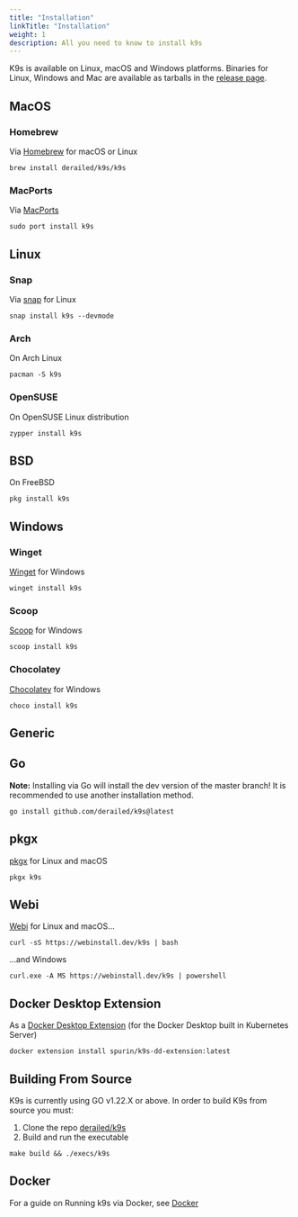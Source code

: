 ```yaml
---
title: "Installation"
linkTitle: "Installation"
weight: 1
description: All you need to know to install k9s
---
```


K9s is available on Linux, macOS and Windows platforms.
Binaries for Linux, Windows and Mac are available as tarballs in the [release page](https://github.com/derailed/k9s/releases).

## MacOS

### Homebrew

Via [Homebrew](https://brew.sh/) for macOS or Linux

 ```shell
 brew install derailed/k9s/k9s
 ```

### MacPorts

Via [MacPorts](https://www.macports.org)

 ```shell
 sudo port install k9s
 ```

## Linux

### Snap

Via [snap](https://snapcraft.io/k9s) for Linux

```shell
snap install k9s --devmode
```

### Arch

On Arch Linux

```shell
pacman -S k9s
```

### OpenSUSE

On OpenSUSE Linux distribution

```shell
zypper install k9s
```

## BSD

On FreeBSD

```shell
pkg install k9s
```

## Windows

### Winget

[Winget](https://github.com/microsoft/winget-cli) for Windows

```shell
winget install k9s
```

### Scoop

[Scoop](https://scoop.sh) for Windows

```shell
scoop install k9s
```

### Chocolatey

[Chocolatey](https://chocolatey.org/packages/k9s) for Windows

```shell
choco install k9s
```

## Generic

## Go

**Note:** Installing via Go will install the dev version of the master branch! It is recommended to use another installation method.

```shell
go install github.com/derailed/k9s@latest
```

## pkgx

[pkgx](https://pkgx.dev/pkgs/k9scli.io/) for Linux and macOS

```shell
pkgx k9s
```


## Webi
[Webi](https://webinstall.dev) for Linux and macOS...

```shell
curl -sS https://webinstall.dev/k9s | bash
```

...and Windows

```shell
curl.exe -A MS https://webinstall.dev/k9s | powershell
```

## Docker Desktop Extension

As a [Docker Desktop Extension](https://docs.docker.com/desktop/extensions/) (for the Docker Desktop built in Kubernetes Server)

```shell
docker extension install spurin/k9s-dd-extension:latest
```

## Building From Source

K9s is currently using GO v1.22.X or above.
In order to build K9s from source you must:

1. Clone the repo [derailed/k9s](https://github.com/derailed/k9s)
2. Build and run the executable

```shell
make build && ./execs/k9s
```

## Docker

For a guide on Running k9s via Docker, see [Docker](/docs/getting-started/docker)